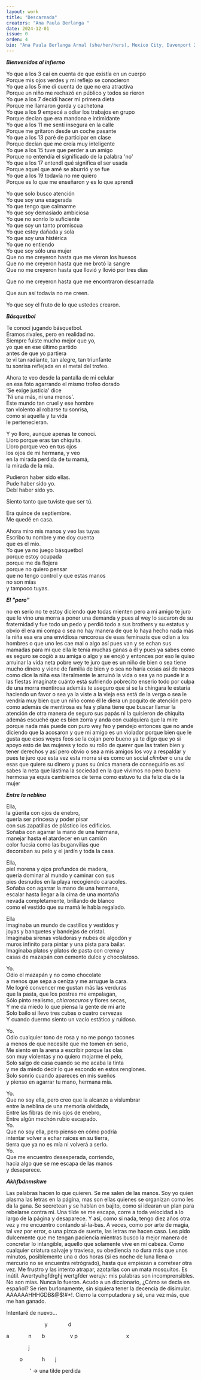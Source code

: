 ```yaml
---
layout: work
title: "Descarnada"
creators: "Ana Paula Berlanga "
date: 2024-12-01
issue: 0
orden: 4
bio: "Ana Paula Berlanga Arnal (she/her/hers), Mexico City, Davenport 2027"
---
```


**_Bienvenidos al infierno_**

Yo que a los 3 caí en cuenta de que existía en un cuerpo  
Porque mis ojos verdes y mi reflejo se conocieron  
Yo que a los 5 me di cuenta de que no era atractiva  
Porque un niño me rechazó en público y todos se rieron  
Yo que a los 7 decidí hacer mi primera dieta  
Porque me llamaron gorda y cachetona  
Yo que a los 9 empecé a odiar los trabajos en grupo   
Porque decían que era mandona e intimidante   
Yo que a los 11 me sentí insegura en la calle   
Porque me gritaron desde un coche pasante   
Yo que a los 13 paré de participar en clase   
Porque decían que me creía muy inteligente   
Yo que a los 15 tuve que perder a un amigo   
Porque no entendía el significado de la palabra 'no'   
Yo que a los 17 entendí qué significa el ser usada   
Porque aquel que amé se aburrió y se fue   
Yo que a los 19 todavía no me quiero   
Porque es lo que me enseñaron y es lo que aprendí   

Yo que solo busco atención   
Yo que soy una exagerada   
Yo que tengo que calmarme   
Yo que soy demasiado ambiciosa   
Yo que no sonrío lo suficiente   
Yo que soy un tanto promiscua   
Yo que estoy dañada y sola   
Yo que soy una histérica   
Yo que no entiendo   
Yo que soy sólo una mujer   
Que no me creyeron hasta que me vieron los huesos   
Que no me creyeron hasta que me brotó la sangre   
Que no me creyeron hasta que llovió y llovió por tres días  

Que no me creyeron hasta que me encontraron descarnada   

Que aun así todavía no me creen.   

Yo que soy el fruto de lo que ustedes crearon.


**_Básquetbol_**

Te conocí jugando básquetbol.   
Éramos rivales, pero en realidad no.   
Siempre fuiste mucho mejor que yo,   
yo que en ese último partido   
antes de que yo partiera   
te vi tan radiante, tan alegre, tan triunfante   
tu sonrisa reflejada en el metal del trofeo. 

Ahora te veo desde la pantalla de mi celular   
en esa foto agarrando el mismo trofeo dorado   
'Se exige justicia' dice   
'Ni una más, ni una menos'.   
Este mundo tan cruel y ese hombre   
tan violento al robarse tu sonrisa,   
como si aquella y tu vida   
le pertenecieran.   

Y yo lloro, aunque apenas te conocí.   
Lloro porque eras tan chiquita.   
Lloro porque veo en tus ojos   
los ojos de mi hermana, y veo   
en la mirada perdida de tu mamá,   
la mirada de la mía.   

Pudieron haber sido ellas.   
Pude haber sido yo.   
Debí haber sido yo.   

Siento tanto que tuviste que ser tú.   

Era quince de septiembre.   
Me quedé en casa.   

Ahora miro mis manos y veo las tuyas   
Escribo tu nombre y me doy cuenta   
que es el mío.   
Yo que ya no juego básquetbol   
porque estoy ocupada   
porque me da flojera   
porque no quiero pensar   
que no tengo control y que estas manos   
no son mías   
y tampoco tuyas.



**_El "pero"_**

no en serio no te estoy diciendo que todas mienten pero a mi amigo te
juro que le vino una morra a poner una demanda y pues al wey lo sacaron
de su fraternidad y fue todo un pedo y perdió todo a sus brothers y su
estatus y obvio él era mi compa o sea no hay manera de que lo haya hecho
nada más la niña esa era una envidiosa rencorosa de esas feminazis que
odian a los hombres o que uno les cae mal o algo así pues van y se echan
sus mamadas para mí que ella le tenía muchas ganas a él y pues ya sabes
como es seguro se cogió a su amiga o algo y se enojó y entonces por eso
le quiso arruinar la vida neta pobre wey te juro que es un niño de bien
o sea tiene mucho dinero y viene de familia de bien y o sea no haría
cosas así de nacos como dice la niña esa literalmente le arruinó la vida
o sea ya no puede ir a las fiestas imagínate cuánto está sufriendo
pobrecito enserio todo por culpa de una morra mentirosa además te
aseguro que si se la chingara le estaría haciendo un favor o sea ya la
viste a la vieja esa está de la verga o sea le vendría muy bien que un
niño como él le diera un poquito de atención pero como además de
mentirosa es fea y plana tiene que buscar llamar la atención de otra
manera de seguro sus papás ni la quisieron de chiquita además escuché
que es bien zorra y anda con cualquiera que la mire porque nada más
puede con puro wey feo y pendejo entonces que no ande diciendo que la
acosaron y que mi amigo es un violador porque bien que le gusta que esos
weyes feos se la cojan pero bueno ya te digo que yo si apoyo esto de las
mujeres y todo su rollo de querer que las traten bien y tener derechos y
así pero obvio o sea a mis amigos los voy a respaldar y pues te juro que
esta vez esta morra si es como un social _climber_ o una de esas que
quiere su dinero y pues su única manera de conseguirlo es así sabes la
neta que lástima la sociedad en la que vivimos no pero bueno hermosa ya
equis cambiemos de tema como estuvo tu día feliz día de la mujer


**_Entre la neblina_**

Ella,   
la güerita con ojos de enebro,   
quería ser princesa y poder pisar   
con sus zapatillas de plástico los edificios.   
Soñaba con agarrar la mano de una hermana,   
manejar hasta el atardecer en un camión   
color fucsia como las buganvilias que   
decoraban su pelo y el jardín y toda la casa.   

Ella,   
piel morena y ojos profundos de madera,   
quería dominar al mundo y caminar con sus   
pies desnudos en la playa recogiendo caracoles.   
Soñaba con agarrar la mano de una hermana,   
escalar hasta llegar a la cima de una montaña   
nevada completamente, brillando de blanco   
como el vestido que su mamá le había regalado.   

Ella   
imaginaba un mundo de castillos y vestidos y   
joyas y banquetes y bandejas de cristal.   
Imaginaba sirenas voladoras y nubes de algodón y   
muros infinito para pintar y una pista para bailar.   
Imaginaba platos y platos de pasta con crema y   
casas de mazapán con cemento dulce y chocolatoso.   

Yo.   
Odio el mazapán y no como chocolate   
a menos que sepa a ceniza y me arrugue la cara.   
Me logré convencer me gustan más las verduras   
que la pasta, que los postres me empalagan,   
Sólo pinto realismo, _chiaroscuros_ y flores secas,   
Y me da miedo lo que piensa la gente de mi arte   
Solo bailo si llevo tres cubas o cuatro cervezas   
Y cuando duermo siento un vacío estático y ruidoso.   

Yo.   
Odio cualquier tono de rosa y no me pongo tacones   
a menos de que necesite que me tomen en serio,   
Me siento en la arena a escribir porque las olas   
son muy violentas y no quiero mojarme el pelo,   
Solo salgo de casa cuando se me acaba la tinta   
y me da miedo decir lo que escondo en estos renglones.   
Solo sonrío cuando apareces en mis sueños   
y pienso en agarrar tu mano, hermana mía. 

Yo.   
Que no soy ella, pero creo que la alcanzo a vislumbrar   
entre la neblina de una memoria olvidada,   
Entre las fibras de mis ojos de enebro,   
Entre algún mechón rubio escapado.   
Yo.   
Que no soy ella, pero pienso en cómo podría   
intentar volver a echar raíces en su tierra,   
tierra que ya no es mía ni volverá a serlo.   
Yo.   
Que me encuentro desesperada, corriendo,   
hacia algo que se me escapa de las manos   
y desaparece.


**_Akhfbdnmskwe_**

Las palabras hacen lo que quieren. Se me salen de las manos. Soy yo
quien plasma las letras en la página, mas son ellas quienes se organizan
como les da la gana. Se secretean y se hablan en bajito, como si idearan
un plan para rebelarse contra mí. Una tilde se me escapa, corre a toda
velocidad a lo largo de la página y desaparece. Y así, como si nada,
tengo diez años otra vez y me encuentro contando sí-la-bas. A veces,
como por arte de magia, tal vez por error, o una pizca de suerte, las
letras me hacen caso. Les pido dulcemente que me tengan paciencia
mientras busco la mejor manera de concretar lo intangible, aquello que
solamente vive en mi cabeza. Como cualquier criatura salvaje y traviesa,
su obediencia no dura más que unos minutos, posiblemente una o dos horas
(si es noche de luna llena o mercurio no se encuentra retrógrado), hasta
que empiezan a corretear otra vez. Me frustro y las intento atrapar,
azotarlas con un mata mosquitos. Es inútil. Awertyuhgfdrghj wertgfder
werujv: mis palabras son incomprensibles. No son mías. Nunca lo fueron.
Acudo a un diccionario, ¿Cómo se decía en español? Se ríen burlonamente,
sin siquiera tener la decencia de disimular. AAAAAAHHHGDB&@\$!#\*!.
Cierro la computadora y sé, una vez más, que me han ganado.

Intentaré de nuevo...


&nbsp;&nbsp;&nbsp;&nbsp;&nbsp;&nbsp;&nbsp;&nbsp;&nbsp;&nbsp;&nbsp;&nbsp;&nbsp;&nbsp;&nbsp;&nbsp;&nbsp;&nbsp;&nbsp;&nbsp;&nbsp;&nbsp;&nbsp;&nbsp;&nbsp;&nbsp;y    &nbsp;&nbsp;&nbsp;&nbsp;&nbsp;&nbsp;    d

a        &nbsp;&nbsp;&nbsp;&nbsp;&nbsp;&nbsp;&nbsp;&nbsp;&nbsp;&nbsp;&nbsp;             n &nbsp;&nbsp;&nbsp;&nbsp;&nbsp;&nbsp;b       &nbsp;&nbsp;&nbsp;&nbsp;&nbsp;&nbsp;&nbsp;&nbsp;&nbsp;&nbsp;&nbsp;&nbsp;&nbsp;&nbsp;&nbsp;          v p               &nbsp;&nbsp;&nbsp;&nbsp;&nbsp;&nbsp;&nbsp;&nbsp;&nbsp;         x

&nbsp;&nbsp;&nbsp;&nbsp;&nbsp;&nbsp;&nbsp;&nbsp;&nbsp;&nbsp;&nbsp;&nbsp;&nbsp;&nbsp;&nbsp;j

&nbsp;&nbsp;&nbsp;&nbsp;&nbsp;&nbsp;&nbsp;&nbsp;&nbsp;o       &nbsp;&nbsp;&nbsp;&nbsp;&nbsp;&nbsp;&nbsp;&nbsp;&nbsp;&nbsp;&nbsp;      h    &nbsp;&nbsp;&nbsp;&nbsp;&nbsp;   j

&nbsp;&nbsp;&nbsp;&nbsp;&nbsp;&nbsp;&nbsp;&nbsp;&nbsp;&nbsp;&nbsp;&nbsp;&nbsp;&nbsp;&nbsp;&nbsp;' → una tilde perdida
